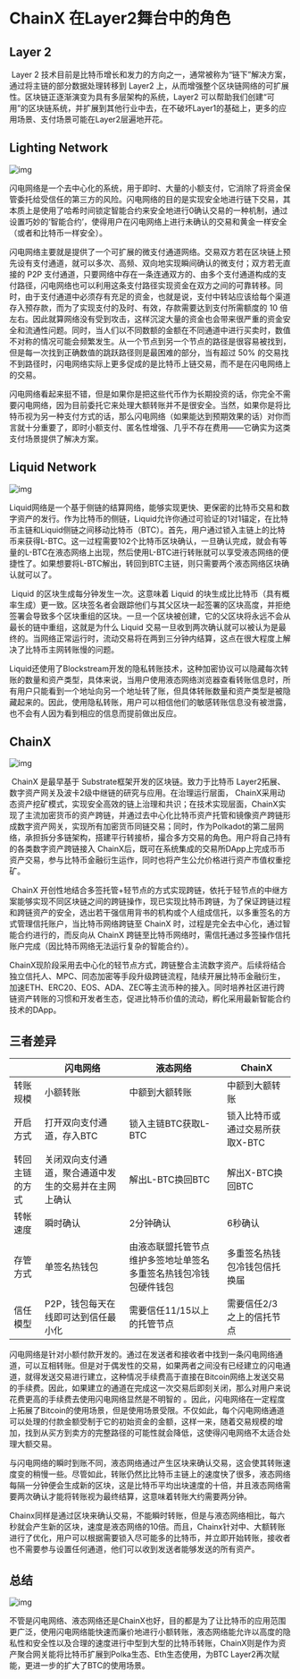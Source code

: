 # ChainX 在Layer2舞台中的角色

## Layer 2

​		Layer 2 技术目前是比特币增长和发力的方向之一，通常被称为“链下”解决方案，通过将主链的部分数据处理转移到 Layer2 上，从而增强整个区块链网络的可扩展性。区块链正逐渐演变为具有多层架构的系统，Layer2 可以帮助我们创建“可用”的区块链系统，并扩展到其他行业中去，在不破坏Layer1的基础上，更多的应用场景、支付场景可能在Layer2层遍地开花。

## Lighting Network

![img](https://cdn.nlark.com/yuque/0/2021/png/12795567/1626924413860-a693d7c5-b0d2-44f8-94c7-94eccb095652.png)

​		闪电网络是一个去中心化的系统，用于即时、大量的小额支付，它消除了将资金保管委托给受信任的第三方的风险。闪电网络的目的是实现安全地进行链下交易，其本质上是使用了哈希时间锁定智能合约来安全地进行0确认交易的一种机制，通过设置巧妙的‘智能合约’，使得用户在闪电网络上进行未确认的交易和黄金一样安全（或者和比特币一样安全）。

​		闪电网络主要就是提供了一个可扩展的微支付通道网络。交易双方若在区块链上预先设有支付通道，就可以多次、高频、双向地实现瞬间确认的微支付；双方若无直接的 P2P 支付通道，只要网络中存在一条连通双方的、由多个支付通道构成的支付路径，闪电网络也可以利用这条支付路径实现资金在双方之间的可靠转移。同时，由于支付通道中必须存有充足的资金，也就是说，支付中转站应该给每个渠道存入预存款，而为了实现支付的及时、有效，存款需要达到支付所需额度的 10 倍左右。因此就算网络没有受到攻击，这样沉淀大量的资金也会带来很严重的资金安全和流通性问题。同时，当人们以不同数额的金额在不同通道中进行买卖时，数值不对称的情况可能会频繁发生。从一个节点到另一个节点的路径是很容易被找到，但是每一次找到正确数值的跳跃路径则是最困难的部分，当有超过 50% 的交易找不到路径时，闪电网络实际上更多促成的是比特币上链交易，而不是在闪电网络上的交易。

​		闪电网络看起来挺不错，但是如果你是把这些代币作为长期投资的话，你完全不需要闪电网络，因为目前委托它来处理大额转账并不是很安全。当然，如果你是将比特币视为另一种支付方式的话，那么闪电网络（如果能达到预期效果的话）对你而言就十分重要了，即时小额支付、匿名性增强、几乎不存在费用——它确实为这类支付场景提供了解决方案。

## Liquid Network

![img](https://cdn.nlark.com/yuque/0/2021/jpeg/12795567/1626924375184-591d3ea8-6fa8-4f50-b1d6-b5d329b13bec.jpeg)

​		Liquid网络是一个基于侧链的结算网络，能够实现更快、更保密的比特币交易和数字资产的发行。作为比特币的侧链，Liquid允许你通过可验证的1对1锚定，在比特币主链和Liquid侧链之间移动比特币（BTC）。首先，用户通过锁入主链上的比特币来获得L-BTC。这一过程需要102个比特币区块确认，一旦确认完成，就会有等量的L-BTC在液态网络上出现，然后使用L-BTC进行转账就可以享受液态网络的便捷性了。如果想要将L-BTC解出，转回到BTC主链，则只需要两个液态网络区块确认就可以了。

​		Liquid 的区块生成每分钟发生一次。这意味着 Liquid 的块生成比比特币（具有概率生成）更一致。区块签名者会跟踪他们与其父区块一起签署的区块高度，并拒绝签署会导致多个区块重组的区块。一旦一个区块被创建，它的父区块将永远不会从最长的链中重组，这就是为什么 Liquid 交易一旦收到两次确认就可以被认为是最终的。当网络正常运行时，流动交易将在两到三分钟内结算，这点在很大程度上解决了比特币主网转账慢的问题。

​		Liquid还使用了Blockstream开发的隐私转账技术，这种加密协议可以隐藏每次转账的数量和资产类型，具体来说，当用户使用液态网络浏览器查看转账信息时，所有用户只能看到一个地址向另一个地址转了账，但具体转账数量和资产类型是被隐藏起来的。因此，使用隐私转账，用户可以相信他们的敏感转账信息没有被泄露，也不会有人因为看到相应的信息而提前做出反应。

## ChainX

![img](https://cdn.nlark.com/yuque/0/2021/png/12795567/1626924991170-b85dd575-0c60-4522-9f9a-92463e79214d.png)

​		ChainX 是最早基于 Substrate框架开发的区块链。致力于比特币 Layer2拓展、数字资产网关及波卡2级中继链的研究与应用。在治理运行层面， ChainX采用动态资产挖矿模式，实现安全高效的链上治理和共识；在技术实现层面，ChainX实现了主流加密货币的资产跨链，并通过去中心化比特币资产托管和镜像资产跨链形成数字资产网关，实现所有加密货币同链交易；同时，作为Polkadot的第二层网络，承担拆分多链架构，搭建平行转接桥，撮合多方交易的角色。用户将自己持有的各类数字资产跨链接入 ChainX后，既可在系统集成的交易所DApp上完成币币资产交易，参与比特币金融衍生运作，同时也将产生公允价格进行资产市值权重挖矿。

​		ChainX 开创性地结合多签托管+轻节点的方式实现跨链，依托于轻节点的中继方案能够实现不同区块链之间的跨链操作，现已实现比特币跨链，为了保证跨链过程和跨链资产的安全，选出若干强信用背书的机构或个人组成信托，以多重签名的方式管理信托账户，当比特币网络跨链至 ChainX 时，过程是完全去中心化，通过智能合约进行的，而反向从 ChainX 跨链至比特币网络时，需信托通过多签操作信托账户完成（因比特币网络无法运行复杂的智能合约）。

​		ChainX现阶段采用去中心化的轻节点方式，跨链整合主流数字资产。后续将结合独立信托人、MPC、同态加密等手段升级跨链流程，陆续开展比特币金融衍生，加速ETH、ERC20、EOS、ADA、ZEC等主流币种的接入。同时培养社区进行跨链资产转账的习惯和开发者生态，促进比特币价值的流动，孵化采用最新智能合约技术的DApp。

## 三者差异

|                | 闪电网络                                             | 液态网络                                                     | ChainX                          |
| -------------- | ---------------------------------------------------- | ------------------------------------------------------------ | ------------------------------- |
| 转账规模       | 小额转账                                             | 中额到大额转账                                               | 中额到大额转账                  |
| 开启方式       | 打开双向支付通道，存入BTC                            | 锁入主链BTC获取L-BTC                                         | 锁入比特币或通过交易所获取X-BTC |
| 转回主链的方式 | 关闭双向支付通道，聚合通道中发生的交易并在主网上确认 | 解出L-BTC换回BTC                                             | 解出X-BTC换回BTC                |
| 转帐速度       | 瞬时确认                                             | 2分钟确认                                                    | 6秒确认                         |
| 存管方式       | 单签名热钱包                                         | 由液态联盟托管节点维护多签地址单签名多重签名热钱包冷钱包硬件钱包 | 多重签名热钱包冷钱包信托换届    |
| 信任模型       | P2P，钱包每天在线即可达到信任最小化                  | 需要信任11/15以上的托管节点                                  | 需要信任2/3之上的信托节点       |

​		闪电网络是针对小额付款开发的。通过在发送者和接收者中找到一条闪电网络通道，可以互相转账。但是对于偶发性的交易，如果两者之间没有已经建立的闪电通道，就得发送交易进行建立，这种情况手续费高于直接在Bitcoin网络上发送交易的手续费。因此，如果建立的通道在完成这一次交易后即刻关闭，那么对用户来说花费更高的手续费去使用闪电网络显然是不明智的 。因此，闪电网络在一定程度上拓展了Bitcoin的使用场景，但是使用场景受限。不仅如此，每个闪电网络通道可以处理的付款金额受制于它的初始资金的金额，这样一来，随着交易规模的增加，找到从买方到卖方的完整路径的可能性就会降低，这使得闪电网络不太适合处理大额交易。

​		与闪电网络的瞬时到账不同，液态网络通过产生区块来确认交易，这会使其转账速度变的稍慢一些。尽管如此，转账仍然比比特币主链上的速度快了很多，液态网络每隔一分钟便会生成新的区块，这是比特币平均出块速度的十倍，并且液态网络需要两次确认才能将转账视为最终结算，这意味着转账大约需要两分钟。

​		Chainx同样是通过区块来确认交易，不能瞬时转账，但是与液态网络相比，每六秒就会产生新的区块，速度是液态网络的10倍。而且，Chainx针对中、大额转账进行了优化，用户可以根据需要锁入尽可能多的比特币，并立即开始转账，接收者也不需要参与设置任何通道，他们可以收到发送者能够发送的所有资产。

## 总结

![img](https://cdn.nlark.com/yuque/0/2021/png/12795567/1626925047612-35e7d866-d25e-42cb-addd-eee58b950fb6.png)

​		不管是闪电网络、液态网络还是ChainX也好，目的都是为了让比特币的应用范围更广泛，使用闪电网络能快速而廉价地进行小额转账，液态网络能允许以高度的隐私性和安全性以及合理的速度进行中型到大型的比特币转账，ChainX则是作为资产聚合网关能将比特币扩展到Polka生态、Eth生态使用，为BTC Layer2再次赋能，更进一步的扩大了BTC的使用场景。